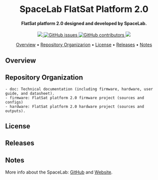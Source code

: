 <h1 align="center">
	SpaceLab FlatSat Platform 2.0
	<br>
</h1>

<h4 align="center">FlatSat platform 2.0 designed and developed by SpaceLab.</h4>

<p align="center">
	<a href="https://github.com/spacelab-ufsc/spacelab#versioning">
		<img src="https://img.shields.io/badge/status-in%20development-red?style=for-the-badge">
	</a>
	<!---
	<a href="https://github.com/spacelab-ufsc/flatsat-platform2/releases">
		<img alt="GitHub release (latest by date)" src="https://img.shields.io/github/v/release/spacelab-ufsc/flatsat-platform2?style=for-the-badge">
	</a>
	<a href="https://github.com/spacelab-ufsc/flatsat-platform2/releases">
		<img alt="GitHub commits since latest release (by date)" src="https://img.shields.io/github/commits-since/spacelab-ufsc/flatsat-platform2/latest?style=for-the-badge">
	</a>
	<a href="https://github.com/spacelab-ufsc/flatsat-platform2/commits/master">
		<img alt="GitHub last commit" src="https://img.shields.io/github/last-commit/spacelab-ufsc/flatsat-platform2?style=for-the-badge">
	</a>
	--->
	<a href="https://github.com/spacelab-ufsc/flatsat-platform2/issues">
		<img alt="GitHub issues" src="https://img.shields.io/github/issues/spacelab-ufsc/flatsat-platform2?style=for-the-badge">
	</a>
	<a href="https://github.com/spacelab-ufsc/flatsat-platform2/graphs/contributors">
		<img alt="GitHub contributors" src="https://img.shields.io/github/contributors/spacelab-ufsc/flatsat-platform2?color=yellow&style=for-the-badge">
	</a>
	<a href="#license">
		<img src="https://img.shields.io/badge/open--source-project-lightgray?style=for-the-badge">
</p>

<p align="center">
  	<a href="#overview">Overview</a> •
  	<a href="#repository-organization">Repository Organizarion</a> •
  	<a href="#license">License</a> •
  	<a href="#releases">Releases</a> •
  	<a href="#notes">Notes</a>
</p>

## Overview


## Repository Organization
	- doc: Technical documentation (including firmware, hardware, user guide, and datasheet).
	- firmware: FlatSat platform 2.0 firmware project (sources and configs)
	- hardware: FlatSat platform 2.0 hardware project (sources and outputs).

## License


## Releases


## Notes

More info about the SpaceLab: [GitHub](https://github.com/spacelab-ufsc/spacelab) and [Website](https://spacelab.ufsc.br/en/home/).